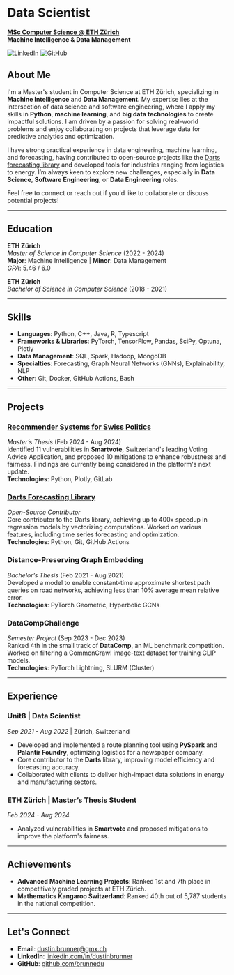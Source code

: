 # Data Scientist

**[MSc Computer Science @ ETH Zürich](https://ethz.ch/en.html)**  
**Machine Intelligence & Data Management**

[![LinkedIn](https://img.shields.io/badge/LinkedIn-Profile-blue)](https://www.linkedin.com/in/dustinbrunner) 
[![GitHub](https://img.shields.io/badge/GitHub-Profile-black)](https://github.com/brunnedu)

## About Me

I'm a Master's student in Computer Science at ETH Zürich, specializing in **Machine Intelligence** and **Data Management**. My expertise lies at the intersection of data science and software engineering, where I apply my skills in **Python**, **machine learning**, and **big data technologies** to create impactful solutions. I am driven by a passion for solving real-world problems and enjoy collaborating on projects that leverage data for predictive analytics and optimization.

I have strong practical experience in data engineering, machine learning, and forecasting, having contributed to open-source projects like the [Darts forecasting library](https://github.com/unit8co/darts) and developed tools for industries ranging from logistics to energy. I’m always keen to explore new challenges, especially in **Data Science**, **Software Engineering**, or **Data Engineering** roles.

Feel free to connect or reach out if you'd like to collaborate or discuss potential projects!

---

## Education

**ETH Zürich**  
*Master of Science in Computer Science* (2022 - 2024)  
**Major**: Machine Intelligence | **Minor**: Data Management  
*GPA*: 5.46 / 6.0  

**ETH Zürich**  
*Bachelor of Science in Computer Science* (2018 - 2021)

---

## Skills

- **Languages**: Python, C++, Java, R, Typescript
- **Frameworks & Libraries**: PyTorch, TensorFlow, Pandas, SciPy, Optuna, Plotly
- **Data Management**: SQL, Spark, Hadoop, MongoDB
- **Specialties**: Forecasting, Graph Neural Networks (GNNs), Explainability, NLP
- **Other**: Git, Docker, GitHub Actions, Bash

---

## Projects

### [Recommender Systems for Swiss Politics](https://github.com/brunnedu/political-recommender)  
*Master’s Thesis* (Feb 2024 - Aug 2024)  
Identified 11 vulnerabilities in **Smartvote**, Switzerland's leading Voting Advice Application, and proposed 10 mitigations to enhance robustness and fairness. Findings are currently being considered in the platform's next update.  
**Technologies**: Python, Plotly, GitLab

### [Darts Forecasting Library](https://github.com/unit8co/darts)  
*Open-Source Contributor*  
Core contributor to the Darts library, achieving up to 400x speedup in regression models by vectorizing computations. Worked on various features, including time series forecasting and optimization.  
**Technologies**: Python, Git, GitHub Actions

### Distance-Preserving Graph Embedding  
*Bachelor’s Thesis* (Feb 2021 - Aug 2021)  
Developed a model to enable constant-time approximate shortest path queries on road networks, achieving less than 10% average mean relative error.  
**Technologies**: PyTorch Geometric, Hyperbolic GCNs

### DataCompChallenge  
*Semester Project* (Sep 2023 - Dec 2023)  
Ranked 4th in the small track of **DataComp**, an ML benchmark competition. Worked on filtering a CommonCrawl image-text dataset for training CLIP models.  
**Technologies**: PyTorch Lightning, SLURM (Cluster)

---

## Experience

### Unit8 | Data Scientist  
*Sep 2021 - Aug 2022* | Zürich, Switzerland  
- Developed and implemented a route planning tool using **PySpark** and **Palantir Foundry**, optimizing logistics for a newspaper company.
- Core contributor to the **Darts** library, improving model efficiency and forecasting accuracy.
- Collaborated with clients to deliver high-impact data solutions in energy and manufacturing sectors.

### ETH Zürich | Master’s Thesis Student  
*Feb 2024 - Aug 2024*  
- Analyzed vulnerabilities in **Smartvote** and proposed mitigations to improve the platform's fairness.

---

## Achievements

- **Advanced Machine Learning Projects**: Ranked 1st and 7th place in competitively graded projects at ETH Zürich.
- **Mathematics Kangaroo Switzerland**: Ranked 40th out of 5,787 students in the national competition.

---

## Let's Connect

- **Email**: dustin.brunner@gmx.ch
- **LinkedIn**: [linkedin.com/in/dustinbrunner](https://www.linkedin.com/in/dustinbrunner)
- **GitHub**: [github.com/brunnedu](https://github.com/brunnedu)
